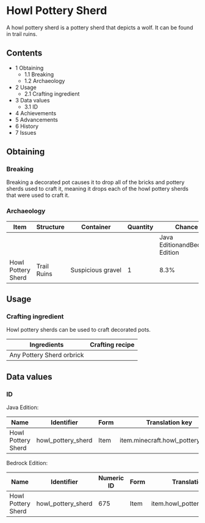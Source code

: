 # Howl Pottery Sherd
A howl pottery sherd is a pottery sherd that depicts a wolf. It can be found in trail ruins.

## Contents
- 1 Obtaining
	- 1.1 Breaking
	- 1.2 Archaeology
- 2 Usage
	- 2.1 Crafting ingredient
- 3 Data values
	- 3.1 ID
- 4 Achievements
- 5 Advancements
- 6 History
- 7 Issues

## Obtaining
### Breaking
Breaking a decorated pot causes it to drop all of the bricks and pottery sherds used to craft it, meaning it drops each of the howl pottery sherds that were used to craft it.

### Archaeology
| Item               | Structure   | Container         | Quantity | Chance                         |
|--------------------|-------------|-------------------|----------|--------------------------------|
|                    |             |                   |          | Java EditionandBedrock Edition |
| Howl Pottery Sherd | Trail Ruins | Suspicious gravel | 1        | 8.3%                           |

## Usage
### Crafting ingredient
Howl pottery sherds can be used to craft decorated pots.

| Ingredients               | Crafting recipe |
|---------------------------|-----------------|
| Any Pottery Sherd orbrick |                 |

## Data values
### ID
Java Edition:

| Name               | Identifier         | Form | Translation key                   |
|--------------------|--------------------|------|-----------------------------------|
| Howl Pottery Sherd | howl_pottery_sherd | Item | item.minecraft.howl_pottery_sherd |

Bedrock Edition:

| Name               | Identifier         | Numeric ID | Form | Translation key              |
|--------------------|--------------------|------------|------|------------------------------|
| Howl Pottery Sherd | howl_pottery_sherd | 675        | Item | item.howl_pottery_sherd.name |


